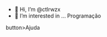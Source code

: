 - 👋 Hi, I’m @ctlrwzx
- 👀 I’m interested in ...   Programação 

<!---
ctlrwzx/ctlrwzx is a ✨ special ✨ repository because its `README.md` (this file) appears on your GitHub profile.
You can click the Preview link to take a look at your changes.
--->
button>Ajuda</button>
